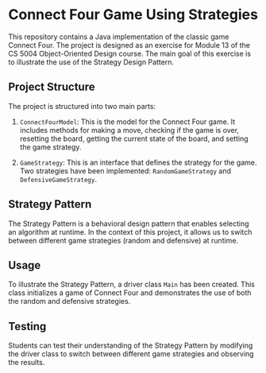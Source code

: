 # Connect Four Game Using Strategies

This repository contains a Java implementation of the classic game Connect Four. The project is designed as an exercise for Module 13 of the CS 5004 Object-Oriented Design course. The main goal of this exercise is to illustrate the use of the Strategy Design Pattern.

## Project Structure

The project is structured into two main parts:

1. `ConnectFourModel`: This is the model for the Connect Four game. It includes methods for making a move, checking if the game is over, resetting the board, getting the current state of the board, and setting the game strategy.

2. `GameStrategy`: This is an interface that defines the strategy for the game. Two strategies have been implemented: `RandomGameStrategy` and `DefensiveGameStrategy`.

## Strategy Pattern

The Strategy Pattern is a behavioral design pattern that enables selecting an algorithm at runtime. In the context of this project, it allows us to switch between different game strategies (random and defensive) at runtime.

## Usage

To illustrate the Strategy Pattern, a driver class `Main` has been created. This class initializes a game of Connect Four and demonstrates the use of both the random and defensive strategies.

## Testing

Students can test their understanding of the Strategy Pattern by modifying the driver class to switch between different game strategies and observing the results.
